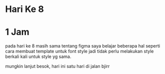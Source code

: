 # Hari Ke 8

# 1 Jam

pada hari ke 8 masih sama tentang figma saya belajar beberapa hal seperti cara membuat template untuk font style jadi tidak perlu melakukan style berkali kali untuk style yg sama.

mungkin lanjut besok, hari ini satu hari di jalan bjirr